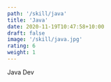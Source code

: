 ```yaml
---
path: '/skill/java'
title: 'Java'
date: 2020-11-19T10:47:58+10:00
draft: false
image: '/skill/java.jpg'
rating: 6
weight: 1
---
```


Java Dev
